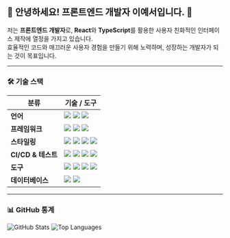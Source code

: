 ## 🌟 안녕하세요! 프론트엔드 개발자 이예서입니다. 👋

저는 **프론트엔드 개발자**로, **React**와 **TypeScript**를 활용한 사용자 친화적인 인터페이스 제작에 열정을 가지고 있습니다.  
효율적인 코드와 매끄러운 사용자 경험을 만들기 위해 노력하며, 성장하는 개발자가 되는 것이 목표입니다.

---
### 🛠 기술 스택
| 분류               | 기술 / 도구                           |
|--------------------|--------------------------------------|
| **언어**          | <img src="https://img.shields.io/badge/javascript-F7DF1E?style=flat-square&logo=javascript&logoColor=black"> <img src="https://img.shields.io/badge/Typescript-3178C6?style=flat-square&logo=Typescript&logoColor=white"/> <img src="https://img.shields.io/badge/postgresql-4169E1?style=flat-square&logo=postgresql&logoColor=white"> |
| **프레임워크**     | <img src="https://img.shields.io/badge/react-61DAFB?style=flat-square&logo=react&logoColor=black"> <img src="https://img.shields.io/badge/Next.js-000000?style=flat-square&logo=Next.js&logoColor=white"/> <img src="https://img.shields.io/badge/node.js-5FA04E?style=flat-square&logo=nodedotjs&logoColor=white"> |
| **스타일링**       | <img src="https://img.shields.io/badge/Sass-CC6699?style=flat-square&logo=Sass&logoColor=white"/> <img src="https://img.shields.io/badge/styled components-DB7093?style=flat-square&logo=styled-components&logoColor=white"/> <img src="https://img.shields.io/badge/tailwindcss-06B6D4?style=flat-square&logo=tailwindcss&logoColor=white"/> <img src="https://img.shields.io/badge/mui-007FFF?style=flat-square&logo=mui&logoColor=white"> |
| **CI/CD & 테스트** | <img src="https://img.shields.io/badge/jest-C21325?style=flat-square&logo=jest&logoColor=white"> <img src="https://img.shields.io/badge/github actions-2088FF?style=flat-square&logo=githubactions&logoColor=white"> <img src="https://img.shields.io/badge/Vercel-000000?style=flat-square&logo=Vercel&logoColor=white"/> <img src="https://img.shields.io/badge/Storybook-FF4785?style=flat-square&logo=Storybook&logoColor=white"/> |
| **도구**          | <img src="https://img.shields.io/badge/github-181717?style=flat-square&logo=github&logoColor=white"> <img src="https://img.shields.io/badge/figma-F24E1E?style=flat-square&logo=figma&logoColor=white"> <img src="https://img.shields.io/badge/jira software-0052CC?style=flat-square&logo=jirasoftware&logoColor=white"> <img src="https://img.shields.io/badge/notion-000000?style=flat-square&logo=notion&logoColor=white"> |
| **데이터베이스**   | <img src="https://img.shields.io/badge/supabase-3FCF8E?style=flat-square&logo=supabase&logoColor=white"> <img src="https://img.shields.io/badge/mongodb-47A248?style=flat-square&logo=mongodb&logoColor=white"> |

<!--
https://simpleicons.org/
<img src="https://img.shields.io/badge/스택이름-색깔?style=for-the-badge&logo=스택아이콘&logoColor=black">
flat-square
#### 활용 예시
- **React & TypeScript**: 개인 포트폴리오 제작 및 데이터 시각화 프로젝트에 활용.
- **Three.js**: 3D 인터랙션을 구현한 웹 애플리케이션 제작 경험.
- **Supabase**: 실시간 데이터베이스 관리 및 사용자 인증 기능 구현.
- **Vercel**: 포트폴리오 및 클라이언트 프로젝트를 빠르고 안정적으로 배포.
- **Next.js & Vercel**: SSR 및 정적 사이트 생성 기능을 활용해 성능 최적화된 웹사이트 배포.
- **GitHub Actions와 Vercel**: 테스트 스크립트를 실행하여 코드 안정성 검증을 실행하고, Merge 후 Vercel에 자동 배포 트리거.
- **Docker 기반 배포**:
   - Docker Compose를 사용하여 개발, 테스트, 프로덕션 환경의 일관성을 유지.
   - AWS EC2와 Nginx를 활용한 리버스 프록시 설정으로 트래픽 관리.
- **Netlify를 활용한 Jamstack 배포**:
   - 정적 사이트 생성(SSR) 프로젝트에 대해 Netlify를 활용해 CI/CD 파이프라인 구현.
   - 자동 SSL 인증서 갱신 및 글로벌 CDN 제공.
- **Jest**:
   - Jest로 React 컴포넌트 스냅샷 테스트 작성 경험.
   - API 통신 로직의 모의(Mock) 테스트를 통해 비즈니스 로직 검증.
-->

<!--
---

### 🚀 프로젝트
- **TTAL-GI Quest**
   - 팀 프로젝트 (FE 1명, BE 2명, DESIGN 2명 , PM 1명)<br>
   - 특정 음료를 파는 카페를 쉽게 찾도록 해주는 지도 기반 웹앱 서비스.
   - 사용 기술: React, Next, TypeScript, Zustand, Tailwind CSS, Jest, Vercel
   - [소스 코드](https://github.com/berry-quest-dev/ttalgi-front-end)

- **DateLeaf**
   - 팀 프로젝트 (FE 5명)
   - 여러명의 일정을 자동 계산해서 효율적인 모임 일정을 정할수 있게 해주는 스케쥴러.
   - 사용 기술: React, Vite, TypeScript, Tailwind CSS, PWA, SWC, Jest, Husky, Vercel, Supabase, Zustand
   - 주요 기능: 모임 가능날짜 자동 계산 및 추천
   - [Live Demo](https://www.date-leaf.com/) | [소스 코드](https://github.com/imaginer-dev/DateLeaf)

- **BookStore App**
   - 개인 프로젝트
   - 소규모의 서점 책 관리 시스템으로 node.js로 벡엔드와 React로 프론트를 구현.
   - 사용 기술: React, Next.js, Node.js, TypeScript, Material-UI, Express, Jest
   - [소스 코드](https://github.com/Rose4tune/bookstore-app)

- **Todo List**
   - 개인 프로젝트
   - 할 일에 대한 CRUD가 가능하고, presist 적용으로 데이터의 지속성을 유지하도록 구현.
   - 사용 기술: React, Next, TypeScript, Zustand, Tailwind CSS, Jest, Vercel
   - [Live Demo](https://todo-list-three-gamma-42.vercel.app/) | [소스 코드](https://github.com/Rose4tune/todo-list)
   
- **[Team Collaboration App](#):**
  팀 프로젝트 관리 애플리케이션으로 유닛 테스트와 통합 테스트를 구현하여 코드 안정성을 확보.  
  - **테스트 도구**: Jest를 사용해 주요 컴포넌트 및 API 로직에 대한 테스트 작성.
  - **CI/CD**: GitHub Actions를 통해 테스트 자동 실행 및 배포.

- 백준 카드
[![Solved.ac
프로필](http://mazassumnida.wtf/api/v2/generate_badge?boj=rosefor2ne)](https://solved.ac/rosefor2ne)
- 백준 뱃지
[![Solved.ac
프로필](http://mazassumnida.wtf/api/mini/generate_badge?boj=rosefor2ne)](https://solved.ac/rosefor2ne)

-->

---

### 📊 GitHub 통계
![GitHub Stats](https://github-readme-stats.vercel.app/api?username=Rose4tune&show_icons=true&icon_color=ff4690&bg_color=90,ffeff5,dbfaf8,dbfaf8,dbfaf8&title_color=ff4690&text_color=777173)
![Top Languages](https://github-readme-stats.vercel.app/api/top-langs/?username=Rose4tune&exclude_repo=lecture_3DThreeJS,hanghea_front_1st&hide=html&layout=compact&bg_color=90,ffeff5,dbfaf8,dbfaf8,dbfaf8&title_color=ff4690&text_color=#777173)

<!--
z_ngenebio_work1,z_ngenebio_work2,prac_book,plus_frontlecture_react30project,lecture_100ScenarioFront,myProjects,my_portfolio,myPortfolio,hanghea_front_1st,
---

### 🌱 함께하고 싶으신가요?
- [이력서](https://drive.google.com/drive/folders/1NSdhqP4cMIKsTXY6f0BQq3Z6Q9vbpbYY)
- [블로그](https://rosesbook.super.site/)
- [포트폴리오](https://roses-portfolio.notion.site/) (노션)
-->
